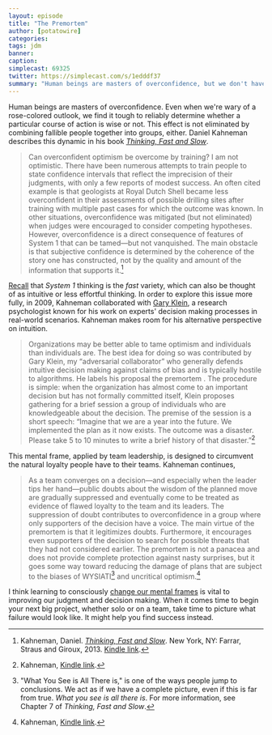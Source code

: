 ```yaml
---
layout: episode
title: "The Premortem"
author: [potatowire]
categories:
tags: jdm
banner:
caption:
simplecast: 69325
twitter: https://simplecast.com/s/1edddf37
summary: "Human beings are masters of overconfidence, but we don't have to accept defeat."
---
```


Human beings are masters of overconfidence. Even when we're wary of a rose-colored outlook, we find it tough to reliably determine whether a particular course of action is wise or not. This effect is not eliminated by combining fallible people together into groups, either. Daniel Kahneman describes this dynamic in his book [*Thinking, Fast and Slow*][1].

> Can overconfident optimism be overcome by training? I am not optimistic. There have been numerous attempts to train people to state confidence intervals that reflect the imprecision of their judgments, with only a few reports of modest success. An often cited example is that geologists at Royal Dutch Shell became less overconfident in their assessments of possible drilling sites after training with multiple past cases for which the outcome was known. In other situations, overconfidence was mitigated (but not eliminated) when judges were encouraged to consider competing hypotheses. However, overconfidence is a direct consequence of features of System 1 that can be tamed—but not vanquished. The main obstacle is that subjective confidence is determined by the coherence of the story one has constructed, not by the quality and amount of the information that supports it.[^1]

[Recall][4] that _System 1_ thinking is the _fast_ variety, which can also be thought of as intuitive or less effortful thinking. In order to explore this issue more fully, in 2009, Kahneman collaborated with [Gary Klein][5], a research psychologist known for his work on experts' decision making processes in real-world scenarios. Kahneman makes room for his alternative perspective on intuition.

> Organizations may be better able to tame optimism and individuals than individuals are. The best idea for doing so was contributed by Gary Klein, my “adversarial collaborator” who generally defends intuitive decision making against claims of bias and is typically hostile to algorithms. He labels his proposal the premortem . The procedure is simple: when the organization has almost come to an important decision but has not formally committed itself, Klein proposes gathering for a brief session a group of individuals who are knowledgeable about the decision. The premise of the session is a short speech: “Imagine that we are a year into the future. We implemented the plan as it now exists. The outcome was a disaster. Please take 5 to 10 minutes to write a brief history of that disaster.”[^2]

This mental frame, applied by team leadership, is designed to circumvent the natural loyalty people have to their teams. Kahneman continues,

> As a team converges on a decision—and especially when the leader tips her hand—public doubts about the wisdom of the planned move are gradually suppressed and eventually come to be treated as evidence of flawed loyalty to the team and its leaders. The suppression of doubt contributes to overconfidence in a group where only supporters of the decision have a voice. The main virtue of the premortem is that it legitimizes doubts. Furthermore, it encourages even supporters of the decision to search for possible threats that they had not considered earlier. The premortem is not a panacea and does not provide complete protection against nasty surprises, but it goes some way toward reducing the damage of plans that are subject to the biases of WYSIATI[^3] and uncritical optimism.[^4]

I think learning to consciously [change our mental frames][8] is vital to improving our judgment and decision making. When it comes time to begin your next big project, whether solo or on a team, take time to picture what failure would look like. It might help you find success instead.

[^1]:	Kahneman, Daniel. [*Thinking, Fast and Slow*][2]. New York, NY: Farrar, Straus and Giroux, 2013. [Kindle link][3].

[^2]:	Kahneman, [Kindle link][6].

[^3]:	"What You See is All There is," is one of the ways people jump to conclusions. We act as if we have a complete picture, even if this is far from true. _What you see is all there is_. For more information, see Chapter 7 of _Thinking, Fast and Slow_.

[^4]:	Kahneman, [Kindle link][7].

[1]:	https://www.amazon.com/dp/0374533555/?tag=potatowire-20
[2]:	https://www.amazon.com/dp/0374533555/?tag=potatowire-20
[3]:	http://a.co/gmAV10L
[4]:	http://with.thegra.in/flirting-with-absurdity
[5]:	https://en.wikipedia.org/wiki/Gary_A._Klein
[6]:	http://a.co/fK82KJm
[7]:	http://a.co/gxULkSE
[8]:	https://with.thegra.in/changing-frames
